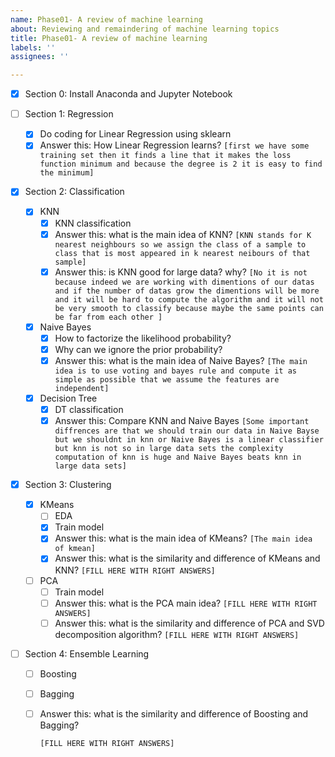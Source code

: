 ```yaml
---
name: Phase01- A review of machine learning
about: Reviewing and remaindering of machine learning topics
title: Phase01- A review of machine learning
labels: ''
assignees: ''

---
```


  - [x] Section 0: Install Anaconda and Jupyter Notebook

- [ ] Section 1: Regression
  - [x] Do coding for Linear Regression using sklearn
  - [x] Answer this: How Linear Regression learns?
     `[first we have some training set then it finds a line that it makes the loss function minimum and because the degree is 2 it is easy to find the minimum]`
  
- [x] Section 2: Classification
  - [x] KNN
    - [x] KNN classification
    - [x] Answer this: what is the main idea of KNN?
       `[KNN stands for K nearest neighbours so we assign the class of a sample to class that is most appeared in k nearest neibours of that sample]`
    - [x] Answer this: is KNN good for large data? why?
       `[No it is not because indeed we are working with dimentions of our datas and if the number of datas grow the dimentions will be more and it will be hard to compute the algorithm and it will not be very smooth to classify because maybe the same points can be far from each other ]`
  - [x] Naive Bayes
    - [x] How to factorize the likelihood probability?
    - [x] Why can we ignore the prior probability?
    - [x] Answer this: what is the main idea of Naive Bayes?
     `[The main idea is to use voting and bayes rule and compute it as simple as possible that we assume the features are independent]`
  - [x] Decision Tree
    - [x] DT classification
    - [x] Answer this: Compare KNN and Naive Bayes
       `[Some important diffrences are that we should train our data in Naive Bayse but we shouldnt in knn or Naive Bayes is a linear classifier but knn is not so in large data sets the complexity computation of knn is huge and Naive Bayes beats knn in large data sets]`
  
- [x] Section 3: Clustering
  - [x] KMeans
    - [ ] EDA
    - [x] Train model
    - [x] Answer this: what is the main idea of KMeans?
     `[The main idea of kmean]`
    - [x] Answer this: what is the similarity and difference of KMeans and KNN?
    `[FILL HERE WITH RIGHT ANSWERS]`
  - [ ] PCA
    - [ ] Train model
    - [ ] Answer this: what is the PCA main idea?
      `[FILL HERE WITH RIGHT ANSWERS]`
    - [ ] Answer this: what is the similarity and difference of PCA and SVD decomposition algorithm?
      `[FILL HERE WITH RIGHT ANSWERS]`
  
- [ ] Section 4: Ensemble Learning
  - [ ] Boosting
  
  - [ ] Bagging
  
  - [ ] Answer this: what is the similarity and difference of Boosting and Bagging?
  
    `[FILL HERE WITH RIGHT ANSWERS]`
  
  
